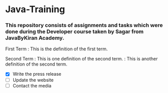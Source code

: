 # Java-Training
### This repository consists of assignments and tasks which were done during the Developer course taken by Sagar from JavaByKiran Academy.
First Term
: This is the definition of the first term.

Second Term
: This is one definition of the second term.
: This is another definition of the second term.
- [x] Write the press release
- [ ] Update the website
- [ ] Contact the media
